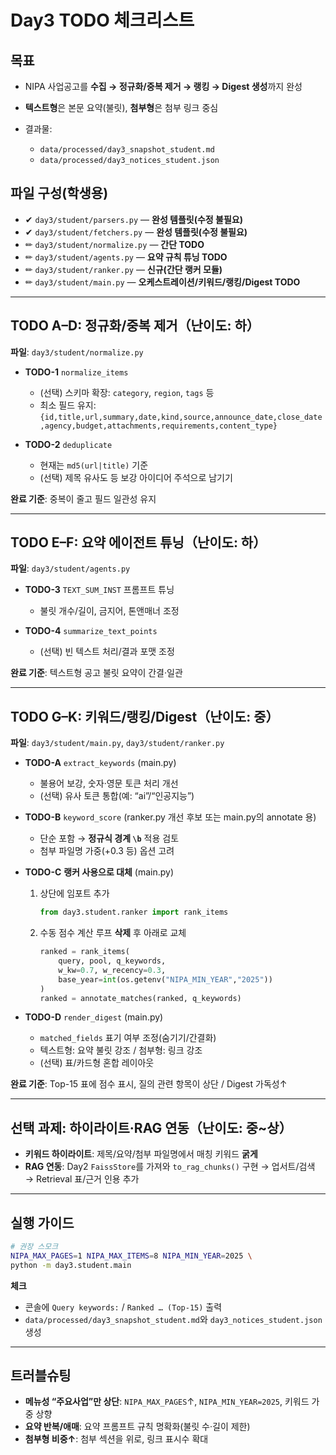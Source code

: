 # Day3 TODO 체크리스트

## 목표

* NIPA 사업공고를 **수집 → 정규화/중복 제거 → 랭킹 → Digest 생성**까지 완성
* **텍스트형**은 본문 요약(불릿), **첨부형**은 첨부 링크 중심
* 결과물:

  * `data/processed/day3_snapshot_student.md`
  * `data/processed/day3_notices_student.json`

## 파일 구성(학생용)

* ✔ `day3/student/parsers.py` — **완성 템플릿(수정 불필요)**
* ✔ `day3/student/fetchers.py` — **완성 템플릿(수정 불필요)**
* ✏ `day3/student/normalize.py` — **간단 TODO**
* ✏ `day3/student/agents.py` — **요약 규칙 튜닝 TODO**
* ✏ `day3/student/ranker.py` — **신규(간단 랭커 모듈)**
* ✏ `day3/student/main.py` — **오케스트레이션/키워드/랭킹/Digest TODO**

---

## TODO A–D: 정규화/중복 제거（난이도: 하）

**파일**: `day3/student/normalize.py`

* **TODO-1** `normalize_items`

  * (선택) 스키마 확장: `category`, `region`, `tags` 등
  * 최소 필드 유지: `{id,title,url,summary,date,kind,source,announce_date,close_date,agency,budget,attachments,requirements,content_type}`
* **TODO-2** `deduplicate`

  * 현재는 `md5(url|title)` 기준
  * (선택) 제목 유사도 등 보강 아이디어 주석으로 남기기

**완료 기준**: 중복이 줄고 필드 일관성 유지

---

## TODO E–F: 요약 에이전트 튜닝（난이도: 하）

**파일**: `day3/student/agents.py`

* **TODO-3** `TEXT_SUM_INST` 프롬프트 튜닝

  * 불릿 개수/길이, 금지어, 톤앤매너 조정
* **TODO-4** `summarize_text_points`

  * (선택) 빈 텍스트 처리/결과 포맷 조정

**완료 기준**: 텍스트형 공고 불릿 요약이 간결·일관

---

## TODO G–K: 키워드/랭킹/Digest（난이도: 중）

**파일**: `day3/student/main.py`, `day3/student/ranker.py`

* **TODO-A** `extract_keywords` (main.py)

  * 불용어 보강, 숫자·영문 토큰 처리 개선
  * (선택) 유사 토큰 통합(예: “ai”/“인공지능”)
* **TODO-B** `keyword_score` (ranker.py 개선 후보 또는 main.py의 annotate 용)

  * 단순 포함 → **정규식 경계 `\b`** 적용 검토
  * 첨부 파일명 가중(+0.3 등) 옵션 고려
* **TODO-C** **랭커 사용으로 대체** (main.py)

  1. 상단에 임포트 추가

     ```python
     from day3.student.ranker import rank_items
     ```
  2. 수동 점수 계산 루프 **삭제** 후 아래로 교체

     ```python
     ranked = rank_items(
         query, pool, q_keywords,
         w_kw=0.7, w_recency=0.3,
         base_year=int(os.getenv("NIPA_MIN_YEAR","2025"))
     )
     ranked = annotate_matches(ranked, q_keywords)
     ```
* **TODO-D** `render_digest` (main.py)

  * `matched_fields` 표기 여부 조정(숨기기/간결화)
  * 텍스트형: 요약 불릿 강조 / 첨부형: 링크 강조
  * (선택) 표/카드형 혼합 레이아웃

**완료 기준**:
Top-15 표에 점수 표시, 질의 관련 항목이 상단 / Digest 가독성↑

---

## 선택 과제: 하이라이트·RAG 연동（난이도: 중~상）

* **키워드 하이라이트**: 제목/요약/첨부 파일명에서 매칭 키워드 **굵게**
* **RAG 연동**: Day2 `FaissStore`를 가져와 `to_rag_chunks()` 구현 → 업서트/검색 → Retrieval 표/근거 인용 추가

---

## 실행 가이드

```bash
# 권장 스모크
NIPA_MAX_PAGES=1 NIPA_MAX_ITEMS=8 NIPA_MIN_YEAR=2025 \
python -m day3.student.main
```

**체크**

* 콘솔에 `Query keywords:` / `Ranked … (Top-15)` 출력
* `data/processed/day3_snapshot_student.md`와 `day3_notices_student.json` 생성

---

## 트러블슈팅

* **메뉴성 “주요사업”만 상단**: `NIPA_MAX_PAGES`↑, `NIPA_MIN_YEAR=2025`, 키워드 가중 상향
* **요약 반복/애매**: 요약 프롬프트 규칙 명확화(불릿 수·길이 제한)
* **첨부형 비중↑**: 첨부 섹션을 위로, 링크 표시수 확대
